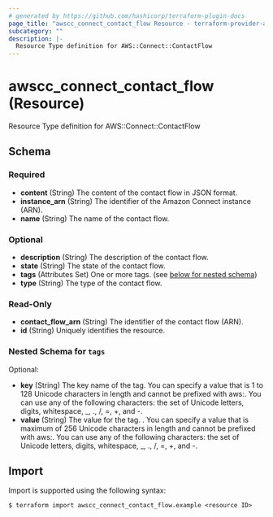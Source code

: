```yaml
---
# generated by https://github.com/hashicorp/terraform-plugin-docs
page_title: "awscc_connect_contact_flow Resource - terraform-provider-awscc"
subcategory: ""
description: |-
  Resource Type definition for AWS::Connect::ContactFlow
---
```


# awscc_connect_contact_flow (Resource)

Resource Type definition for AWS::Connect::ContactFlow



<!-- schema generated by tfplugindocs -->
## Schema

### Required

- **content** (String) The content of the contact flow in JSON format.
- **instance_arn** (String) The identifier of the Amazon Connect instance (ARN).
- **name** (String) The name of the contact flow.

### Optional

- **description** (String) The description of the contact flow.
- **state** (String) The state of the contact flow.
- **tags** (Attributes Set) One or more tags. (see [below for nested schema](#nestedatt--tags))
- **type** (String) The type of the contact flow.

### Read-Only

- **contact_flow_arn** (String) The identifier of the contact flow (ARN).
- **id** (String) Uniquely identifies the resource.

<a id="nestedatt--tags"></a>
### Nested Schema for `tags`

Optional:

- **key** (String) The key name of the tag. You can specify a value that is 1 to 128 Unicode characters in length and cannot be prefixed with aws:. You can use any of the following characters: the set of Unicode letters, digits, whitespace, _, ., /, =, +, and -.
- **value** (String) The value for the tag. . You can specify a value that is maximum of 256 Unicode characters in length and cannot be prefixed with aws:. You can use any of the following characters: the set of Unicode letters, digits, whitespace, _, ., /, =, +, and -.

## Import

Import is supported using the following syntax:

```shell
$ terraform import awscc_connect_contact_flow.example <resource ID>
```
